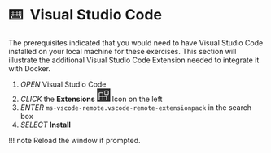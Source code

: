 # :keyboard: ​ Visual Studio Code

The prerequisites indicated that you would need to have Visual Studio Code installed on your local machine for these exercises.  This section will illustrate the additional Visual Studio Code Extension needed to integrate it with Docker. 

1. *OPEN* Visual Studio Code 
2. *CLICK* the **Extensions** <img src="../../images/image-20210610152153324.png" style="zoom:33%;" /> Icon on the left
3. *ENTER* `ms-vscode-remote.vscode-remote-extensionpack` in the search box
4. *SELECT* **Install**

!!! note
    Reload the window if prompted.